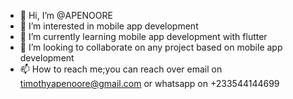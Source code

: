 - 👋 Hi, I’m @APENOORE
- 👀 I’m interested in mobile app development
- 🌱 I’m currently learning mobile app development with flutter
- 💞️ I’m looking to collaborate on any project based on mobile app development
- 📫 How to reach me;you can reach over email on timothyapenoore@gmail.com or whatsapp on +233544144699

<!---
APENOORE/APENOORE is a ✨ special ✨ repository because its `README.md` (this file) appears on your GitHub profile.
You can click the Preview link to take a look at your changes.
--->
